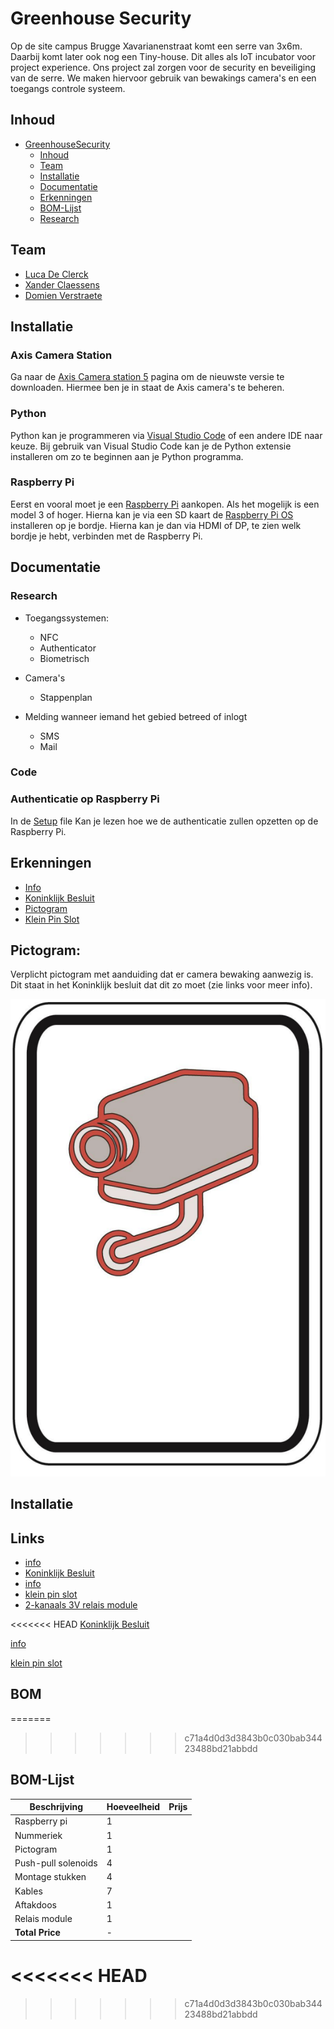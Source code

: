 
# Greenhouse Security

Op de site campus Brugge Xavarianenstraat komt een serre van 3x6m. Daarbij komt later ook nog een Tiny-house. Dit alles als IoT incubator voor project experience. Ons project zal zorgen voor de security en beveiliging van de serre. We maken hiervoor gebruik van bewakings camera's en een toegangs controle systeem.




## Inhoud
- [GreenhouseSecurity](#greenhousesecurity)
  - [Inhoud](#inhoud)
  - [Team](#team)
  - [Installatie](#installatie)
  - [Documentatie](#documentatie)
  - [Erkenningen](#erkenningen)
  - [BOM-Lijst](#bom-lijst)
  - [Research](#research)
## Team

- [Luca De Clerck](https://github.com/LucaClrk)  
- [Xander Claessens](https://github.com/xanderClaessens)   
- [Domien Verstraete](https://github.com/Belgianwafflecorp)  

## Installatie
### Axis Camera Station
Ga naar de [Axis Camera station 5](https://www.axis.com/products/axis-camera-station/download) pagina om de nieuwste versie te downloaden. Hiermee ben je in staat de Axis camera's te beheren.
### Python
Python kan je programmeren via [Visual Studio Code](https://code.visualstudio.com/download) of een andere IDE naar keuze. Bij gebruik van Visual Studio Code kan je de Python extensie installeren om zo te beginnen aan je Python programma.
### Raspberry Pi
Eerst en vooral moet je een [Raspberry Pi](https://www.raspberrypi.com/software/) aankopen. Als het mogelijk is een model 3 of hoger. Hierna kan je via een SD kaart de [Raspberry Pi OS](https://www.raspberrypi.com/software/) installeren op je bordje. Hierna kan je dan via HDMI of DP, te zien welk bordje je hebt, verbinden met de Raspberry Pi. 

## Documentatie
### Research
  - Toegangssystemen:
    - NFC
    - Authenticator
    - Biometrisch

- Camera's
    - Stappenplan

- Melding wanneer iemand het gebied betreed of inlogt
    - SMS
    - Mail

### Code
### Authenticatie op Raspberry Pi
In de [Setup](./Documenten/setup.md) file Kan je lezen hoe we de authenticatie zullen opzetten op de Raspberry Pi.

## Erkenningen

- [Info](https://acd.eu/producten/r308-xh-blackline/)
- [Koninklijk Besluit](https://www.besafe.be/sites/default/files/2022-08/ar_pictogramme_-_version_coordonnee_avec_modif_2020.pdf) 
- [Pictogram](https://www.besafe.be/nl/bewakingscamera/pictogram)
- [Klein Pin Slot](https://www.credexalarmsystems.eu/nl/eb-004-conas-electric-bolt-lockfor-automatic-doors-failsafe.html)


## Pictogram:
Verplicht pictogram met aanduiding dat er camera bewaking aanwezig is.
Dit staat in het Koninklijk besluit dat dit zo moet (zie links voor meer info). 

![camera foto](images/image.png)


## Installatie



## Links
- [info](https://acd.eu/producten/r308-xh-blackline/)
- [Koninklijk Besluit](https://www.besafe.be/sites/default/files/2022-08/ar_pictogramme_-_version_coordonnee_avec_modif_2020.pdf) 
- [info](https://www.besafe.be/nl/bewakingscamera/pictogram)
- [klein pin slot](https://www.credexalarmsystems.eu/nl/eb-004-conas-electric-bolt-lockfor-automatic-doors-failsafe.html)
- [2-kanaals 3V relais module](https://www.kiwi-electronics.com/nl/2-kanaals-3v-relais-module-20106?search=relais)

<<<<<<< HEAD
[Koninklijk Besluit](https://www.besafe.be/sites/default/files/2022-08/ar_pictogramme_-_version_coordonnee_avec_modif_2020.pdf) 

[info](https://www.besafe.be/nl/bewakingscamera/pictogram)

[klein pin slot](https://www.credexalarmsystems.eu/nl/eb-004-conas-electric-bolt-lockfor-automatic-doors-failsafe.html)
## BOM 

=======
>>>>>>> c71a4d0d3d3843b0c030bab34423488bd21abbdd
## BOM-Lijst

| Beschrijving | Hoeveelheid | Prijs |
|--------------|-------------|-------|
| Raspberry pi | 1 |  |
| Nummeriek | 1 |  |
| Pictogram | 1 |  |
| Push-pull solenoids | 4 |  |
| Montage stukken  | 4 |  |
| Kables | 7 |   |
| Aftakdoos | 1 |  |
| Relais module | 1 |  |
| **Total Price** | - |  |


<<<<<<< HEAD
=======


>>>>>>> c71a4d0d3d3843b0c030bab34423488bd21abbdd
